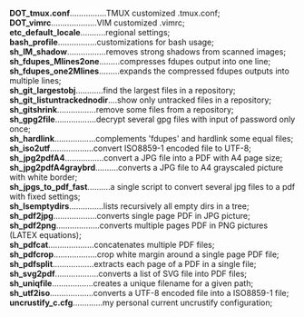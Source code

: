 **DOT_tmux.conf**................TMUX customized .tmux.conf;</br>
**DOT_vimrc**....................VIM customized .vimrc;</br>
**etc_default_locale**...........regional settings;</br>
**bash_profile**.................customizations for bash usage;</br>
**sh_IM_shadow**.................removes strong shadows from scanned images;</br>
**sh_fdupes_Mlines2one**.........compresses fdupes output into one line;</br>
**sh_fdupes_one2Mlines**.........expands the compressed fdupes outputs into multiple lines;</br>
**sh_git_largestobj**............find the largest files in a repository;</br>
**sh_git_listuntrackednodir**....show only untracked files in a repository;</br>
**sh_gitshrink**.................remove some files from a repository;</br>
**sh_gpg2file**..................decrypt several gpg files with input of password only once;</br>
**sh_hardlink**..................complements 'fdupes' and hardlink some equal files;</br>
**sh_iso2utf**...................convert ISO8859-1 encoded file to UTF-8;</br>
**sh_jpg2pdfA4**.................convert a JPG file into a PDF with A4 page size;</br>
**sh_jpg2pdfA4graybrd**..........converts a JPG file to A4 grayscaled picture with white border;</br>
**sh_jpgs_to_pdf_fast**..........a single script to convert several jpg files to a pdf with fixed settings;</br>
**sh_lsemptydirs**...............lists recursively all empty dirs in a tree;</br>
**sh_pdf2jpg**...................converts single page PDF in JPG picture;</br>
**sh_pdf2png**...................converts multiple pages PDF in PNG pictures (LATEX equations);</br>
**sh_pdfcat**....................concatenates multiple PDF files;</br>
**sh_pdfcrop**...................crop white margin around a single page PDF file;</br>
**sh_pdfsplit**..................extracts each page of a PDF in a single file;</br>
**sh_svg2pdf**...................converts a list of SVG file into PDF files;</br>
**sh_uniqfile**..................creates a unique filename for a given path;</br>
**sh_utf2iso**...................converts a UTF-8 encoded file into a ISO8859-1 file;</br>
**uncrustify_c.cfg**.............my personal current uncrustify configuration;</br>

